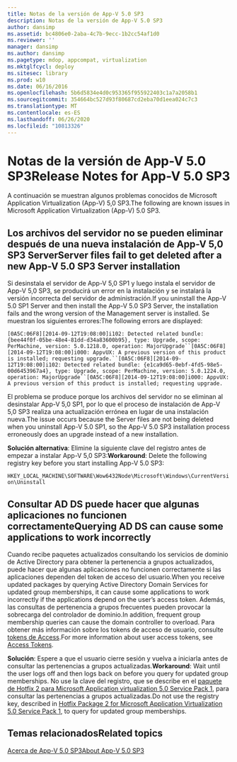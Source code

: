 ```yaml
---
title: Notas de la versión de App-V 5.0 SP3
description: Notas de la versión de App-V 5.0 SP3
author: dansimp
ms.assetid: bc4806e0-2aba-4c7b-9ecc-1b2cc54af1d0
ms.reviewer: ''
manager: dansimp
ms.author: dansimp
ms.pagetype: mdop, appcompat, virtualization
ms.mktglfcycl: deploy
ms.sitesec: library
ms.prod: w10
ms.date: 06/16/2016
ms.openlocfilehash: 5b6d5834e4d0c953365f955922403c1a7a2058b1
ms.sourcegitcommit: 354664bc527d93f80687cd2eba70d1eea024c7c3
ms.translationtype: MT
ms.contentlocale: es-ES
ms.lasthandoff: 06/26/2020
ms.locfileid: "10813326"
---
```

# <span data-ttu-id="a2905-103">Notas de la versión de App-V 5.0 SP3</span><span class="sxs-lookup"><span data-stu-id="a2905-103">Release Notes for App-V 5.0 SP3</span></span>


<span data-ttu-id="a2905-104">A continuación se muestran algunos problemas conocidos de Microsoft Application Virtualization (App-V) 5,0 SP3.</span><span class="sxs-lookup"><span data-stu-id="a2905-104">The following are known issues in Microsoft Application Virtualization (App-V) 5.0 SP3.</span></span>

## <span data-ttu-id="a2905-105">Los archivos del servidor no se pueden eliminar después de una nueva instalación de App-V 5,0 SP3 Server</span><span class="sxs-lookup"><span data-stu-id="a2905-105">Server files fail to get deleted after a new App-V 5.0 SP3 Server installation</span></span>


<span data-ttu-id="a2905-106">Si desinstala el servidor de App-V 5,0 SP1 y luego instala el servidor de App-V 5,0 SP3, se producirá un error en la instalación y se instalará la versión incorrecta del servidor de administración.</span><span class="sxs-lookup"><span data-stu-id="a2905-106">If you uninstall the App-V 5.0 SP1 Server and then install the App-V 5.0 SP3 Server, the installation fails and the wrong version of the Management server is installed.</span></span> <span data-ttu-id="a2905-107">Se muestran los siguientes errores:</span><span class="sxs-lookup"><span data-stu-id="a2905-107">The following errors are displayed:</span></span>

`[0A5C:06F8][2014-09-12T19:08:00]i102: Detected related bundle: {bee44f0f-05be-48e4-81dd-d34a83600b95}, type: Upgrade, scope: PerMachine, version: 5.0.1218.0, operation: MajorUpgrade``[0A5C:06F8][2014-09-12T19:08:00]i000: AppvUX: A previous version of this product is installed; requesting upgrade.``[0A5C:06F8][2014-09-12T19:08:00]i102: Detected related bundle: {e1ca9d65-0ebf-4fd5-98e5-00d6453967a4}, type: Upgrade, scope: PerMachine, version: 5.0.1224.0, operation: MajorUpgrade``[0A5C:06F8][2014-09-12T19:08:00]i000: AppvUX: A previous version of this product is installed; requesting upgrade.`

<span data-ttu-id="a2905-108">El problema se produce porque los archivos del servidor no se eliminan al desinstalar App-V 5,0 SP1, por lo que el proceso de instalación de App-V 5,0 SP3 realiza una actualización errónea en lugar de una instalación nueva.</span><span class="sxs-lookup"><span data-stu-id="a2905-108">The issue occurs because the Server files are not being deleted when you uninstall App-V 5.0 SP1, so the App-V 5.0 SP3 installation process erroneously does an upgrade instead of a new installation.</span></span>

<span data-ttu-id="a2905-109">**Solución alternativa**: Elimine la siguiente clave del registro antes de empezar a instalar App-V 5,0 SP3:</span><span class="sxs-lookup"><span data-stu-id="a2905-109">**Workaround**: Delete the following registry key before you start installing App-V 5.0 SP3:</span></span>

`HKEY_LOCAL_MACHINE\SOFTWARE\Wow6432Node\Microsoft\Windows\CurrentVersion\Uninstall`

## <span data-ttu-id="a2905-110">Consultar AD DS puede hacer que algunas aplicaciones no funcionen correctamente</span><span class="sxs-lookup"><span data-stu-id="a2905-110">Querying AD DS can cause some applications to work incorrectly</span></span>


<span data-ttu-id="a2905-111">Cuando recibe paquetes actualizados consultando los servicios de dominio de Active Directory para obtener la pertenencia a grupos actualizados, puede hacer que algunas aplicaciones no funcionen correctamente si las aplicaciones dependen del token de acceso del usuario.</span><span class="sxs-lookup"><span data-stu-id="a2905-111">When you receive updated packages by querying Active Directory Domain Services for updated group memberships, it can cause some applications to work incorrectly if the applications depend on the user’s access token.</span></span> <span data-ttu-id="a2905-112">Además, las consultas de pertenencia a grupos frecuentes pueden provocar la sobrecarga del controlador de dominio.</span><span class="sxs-lookup"><span data-stu-id="a2905-112">In addition, frequent group membership queries can cause the domain controller to overload.</span></span> <span data-ttu-id="a2905-113">Para obtener más información sobre los tokens de acceso de usuario, consulte [tokens de Access](https://msdn.microsoft.com/library/windows/desktop/aa374909.aspx).</span><span class="sxs-lookup"><span data-stu-id="a2905-113">For more information about user access tokens, see [Access Tokens](https://msdn.microsoft.com/library/windows/desktop/aa374909.aspx).</span></span>

<span data-ttu-id="a2905-114">**Solución**: Espere a que el usuario cierre sesión y vuelva a iniciarla antes de consultar las pertenencias a grupos actualizadas.</span><span class="sxs-lookup"><span data-stu-id="a2905-114">**Workaround**: Wait until the user logs off and then logs back on before you query for updated group memberships.</span></span> <span data-ttu-id="a2905-115">No use la clave del registro, que se describe en el [paquete de Hotfix 2 para Microsoft Application virtualization 5,0 Service Pack 1](https://support.microsoft.com/kb/2897087), para consultar las pertenencias a grupos actualizadas.</span><span class="sxs-lookup"><span data-stu-id="a2905-115">Do not use the registry key, described in [Hotfix Package 2 for Microsoft Application Virtualization 5.0 Service Pack 1](https://support.microsoft.com/kb/2897087), to query for updated group memberships.</span></span>






## <span data-ttu-id="a2905-116">Temas relacionados</span><span class="sxs-lookup"><span data-stu-id="a2905-116">Related topics</span></span>


[<span data-ttu-id="a2905-117">Acerca de App-V 5.0 SP3</span><span class="sxs-lookup"><span data-stu-id="a2905-117">About App-V 5.0 SP3</span></span>](about-app-v-50-sp3.md)

 

 





